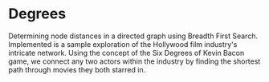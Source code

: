 # Degrees
Determining node distances in a directed graph using Breadth First Search. Implemented is a sample exploration of the Hollywood film industry's intricate network. Using the concept of the Six Degrees of Kevin Bacon game, we connect any two actors within the industry by finding the shortest path through movies they both starred in.
